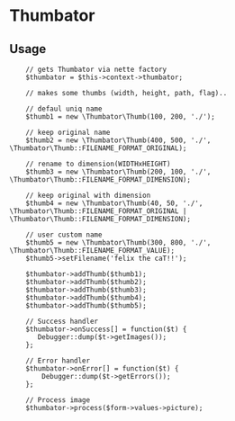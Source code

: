 # Thumbator


## Usage

        // gets Thumbator via nette factory
        $thumbator = $this->context->thumbator;
        
        // makes some thumbs (width, height, path, flag)..
        
        // defaul uniq name
        $thumb1 = new \Thumbator\Thumb(100, 200, './');
        
        // keep original name
        $thumb2 = new \Thumbator\Thumb(400, 500, './', \Thumbator\Thumb::FILENAME_FORMAT_ORIGINAL);
        
        // rename to dimension(WIDTHxHEIGHT)
        $thumb3 = new \Thumbator\Thumb(200, 100, './', \Thumbator\Thumb::FILENAME_FORMAT_DIMENSION);
        
        // keep original with dimension
        $thumb4 = new \Thumbator\Thumb(40, 50, './', \Thumbator\Thumb::FILENAME_FORMAT_ORIGINAL | \Thumbator\Thumb::FILENAME_FORMAT_DIMENSION);
        
        // user custom name
        $thumb5 = new \Thumbator\Thumb(300, 800, './', \Thumbator\Thumb::FILENAME_FORMAT_VALUE);
        $thumb5->setFilename('felix the caT!!');

        $thumbator->addThumb($thumb1);
        $thumbator->addThumb($thumb2);
        $thumbator->addThumb($thumb3);
        $thumbator->addThumb($thumb4);
        $thumbator->addThumb($thumb5);

        // Success handler
        $thumbator->onSuccess[] = function($t) {
           Debugger::dump($t->getImages());
        };

        // Error handler
        $thumbator->onError[] = function($t) {
            Debugger::dump($t->getErrors());
        };

        // Process image
        $thumbator->process($form->values->picture);
